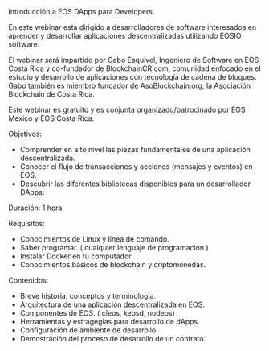 Introducción a EOS DApps para Developers.

En este webinar esta dirigido a desarrolladores de software interesados en aprender y desarrollar aplicaciones descentralizadas utilizando EOSIO software. 

El webinar será impartido por Gabo Esquivel, Ingeniero de Software en EOS Costa Rica y co-fundador de BlockchainCR.com, comunidad enfocado en el estudio y desarrollo de aplicaciones con tecnología de cadena de bloques. Gabo también es miembro fundador de AsoBlockchain.org, la Asociación Blockchain de Costa Rica.

Este webinar es gratuito y es conjunta organizado/patrocinado por EOS Mexico y EOS Costa Rica. 

Objetivos:
- Comprender en alto nivel las piezas fundamentales de una aplicación descentralizada.
- Conocer el flujo de transacciones y acciones (mensajes y eventos) en EOS.
- Descubrir las diferentes bibliotecas disponibles para un desarrollador DApps.

Duración: 1 hora

Requisitos:
- Conocimientos de Linux y línea de comando.
- Saber programar. ( cualquier lenguaje de programación )
- Instalar Docker en tu computador.
- Conocimientos básicos de blockchain y criptomonedas.

Contenidos:
- Breve historia, conceptos y terminología.
- Arquitectura de una aplicación descentralizada en EOS.
- Componentes de EOS. ( cleos, keosd, nodeos)
- Herramientas y estragegias para desarrollo de dApps. 
- Configuración de ambiente de desarrollo.
- Demostración del proceso de desarrollo de un contrato.